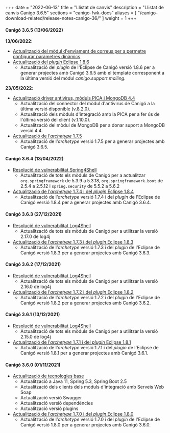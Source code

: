 +++
date        = "2022-06-13"
title       = "Llistat de canvis"
description = "Llistat de canvis Canigó 3.6.5"
sections    = "canigo-fwk-docs"
aliases = [
    "/canigo-download-related/release-notes-canigo-36/"
]
weight      = 1
+++

#### Canigó 3.6.5 (13/06/2022)

**13/06/2022**:

- [Actualització del mòdul d'enviament de correus per a permetre configurar paràmetres dinàmics](noticies/2022-06-13-CAN-actualitzacio-canigo-mailing-3_0_5)
- [Actualització del _plugin_ Eclipse 1.8.6](/noticies/2022-06-13-CAN-Actualitzacio_plugin_eclipse_1_8_6/)
   - Actualització del _plugin_ de l'Eclipse de Canigó versió 1.8.6 per a generar projectes amb Canigó 3.6.5 amb el template corresponent a la última versió del mòdul _canigo.support.mailing_.

**23/05/2022**:

- [Actualització driver antivirus, mòduls PICA i MongoDB 4.4](/noticies/2022-05-23-CAN-actualitzacio-canigo-3_6_5/)
   - Actualització del connector del mòdul d'antivirus de Canigó a la última versió disponible (v.8.2.0).
   - Actualització dels mòduls d'integració amb la PICA per a fer ús de l'última versió del client (v.1.10.0).
   - Actualització del mòdul de MongoDB per a donar suport a MongoDB versió 4.4.
- [Actualització de l’_archetype_ 1.7.5](/noticies/2022-05-23-CAN-Actualitzacio_archetype_1_7_5_plugin_eclipse_1_8_5/)
   - Actualització de l’_archetype_ versió 1.7.5 per a generar projectes amb Canigó 3.6.5.

#### Canigó 3.6.4 (13/04/2022)

- [Resolució de vulnerabilitat Spring4Shell](/noticies/2022-04-13-CAN-actualitzacio-canigo-3_6_4/)
   - Actualització de tots els mòduls de Canigó per a actualitzar `org.springframework` de 5.3.9 a 5.3.18,
   `org.springframework.boot` de 2.5.4 a 2.5.12 i `spring.security` de 5.5.2 a 5.6.2
- [Actualització de l’_archetype_ 1.7.4 i del _plugin_ Eclipse 1.8.4](/noticies/2022-04-13-CAN-Actualitzacio_archetype_1_7_4_plugin_eclipse_1_8_4/)
   - Actualització de l’_archetype_ versió 1.7.4 i del _plugin_ de l'Eclipse de Canigó versió 1.8.4 per a generar projectes amb Canigó 3.6.4.

#### Canigó 3.6.3 (27/12/2021)

- [Resolució de vulnerabilitat Log4Shell](/noticies/2021-12-27-CAN-actualitzacio-canigo-3_4_9_3_6_3/)
   - Actualització de tots els mòduls de Canigó per a utilitzar la versió 2.17.0 de log4j
- [Actualització de l’_archetype_ 1.7.3 i del _plugin_ Eclipse 1.8.3](/noticies/2021-12-27-CAN-Actualitzacio_archetype_1_7_3_plugin_eclipse_1_8_3)
   - Actualització de l’_archetype_ versió 1.7.3 i del _plugin_ de l'Eclipse de Canigó versió 1.8.3 per a generar projectes amb Canigó 3.6.3.

#### Canigó 3.6.2 (17/12/2021)

- [Resolució de vulnerabilitat Log4Shell](/noticies/2021-12-17-CAN-actualitzacio-canigo-3_4_8_3_6_2/)
   - Actualització de tots els mòduls de Canigó per a utilitzar la versió 2.16.0 de log4j
- [Actualització de l’_archetype_ 1.7.2 i del _plugin_ Eclipse 1.8.2](/noticies/2021-12-17-CAN-Actualitzacio_archetype_1_7_2_plugin_eclipse_1_8_2)
   - Actualització de l’_archetype_ versió 1.7.2 i del _plugin_ de l'Eclipse de Canigó versió 1.8.2 per a generar projectes amb Canigó 3.6.2.

#### Canigó 3.6.1 (13/12/2021)

- [Resolució de vulnerabilitat Log4Shell](/noticies/2021-12-13-CAN-actualitzacio-canigo-3_4_7_3_6_1/)
   - Actualització de tots els mòduls de Canigó per a utilitzar la versió 2.15.0 de log4j
- [Actualització de l’_archetype_ 1.7.1 i del _plugin_ Eclipse 1.8.1](/noticies/2021-12-13-CAN-Actualitzacio_archetype_1_7_1_plugin_eclipse_1_8_1)
   - Actualització de l’_archetype_ versió 1.7.1 i del _plugin_ de l'Eclipse de Canigó versió 1.8.1 per a generar projectes amb Canigó 3.6.1.

#### Canigó 3.6.0 (01/11/2021)
- [Actualització de tecnologies base](/noticies/2021-10-25-CAN-actualitzacio-canigo-3_6_0/)
   - Actualització a Java 11, Spring 5.3, Spring Boot 2.5
   - Actualització dels clients dels mòduls d'integració amb Serveis Web Soap
   - Actualització versió Swagger
   - Actualització versió dependències
   - Actualització versió plugins
- [Actualització de l’_archetype_ 1.7.0 i del _plugin_ Eclipse 1.8.0](/noticies/2021-10-25-CAN-Actualitzacio_archetype_1_7_0_plugin_eclipse_1_8_0)
   - Actualització de l’_archetype_ versió 1.7.0 i del _plugin_ de l'Eclipse de Canigó versió 1.8.0 per a generar projectes amb Canigó 3.6.0.